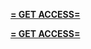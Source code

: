 **[= GET ACCESS=](https://www.google.com/url?q=https%3A%2F%2Fappbitly.com%2FyFggR)**


**[= GET ACCESS=](https://www.google.com/url?q=https%3A%2F%2Fappbitly.com%2FyFggR)**
